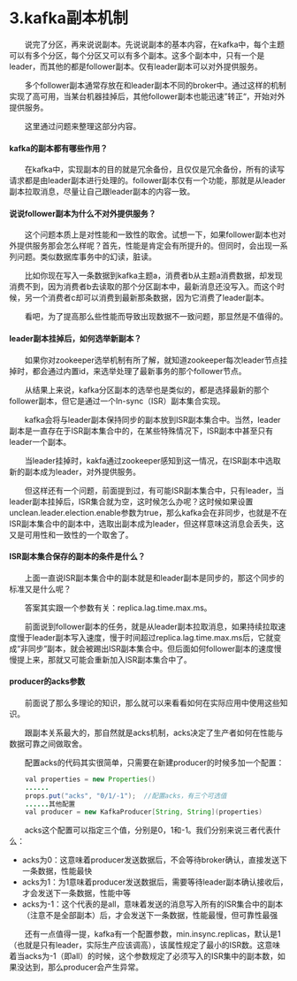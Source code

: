 # 3.kafka副本机制

　　说完了分区，再来说说副本。先说说副本的基本内容，在kafka中，每个主题可以有多个分区，每个分区又可以有多个副本。这多个副本中，只有一个是leader，而其他的都是follower副本。仅有leader副本可以对外提供服务。

　　多个follower副本通常存放在和leader副本不同的broker中。通过这样的机制实现了高可用，当某台机器挂掉后，其他follower副本也能迅速”转正“，开始对外提供服务。

　　这里通过问题来整理这部分内容。

#### kafka的副本都有哪些作用？

　　在kafka中，实现副本的目的就是冗余备份，且仅仅是冗余备份，所有的读写请求都是由leader副本进行处理的。follower副本仅有一个功能，那就是从leader副本拉取消息，尽量让自己跟leader副本的内容一致。

#### 说说follower副本为什么不对外提供服务？

　　这个问题本质上是对性能和一致性的取舍。试想一下，如果follower副本也对外提供服务那会怎么样呢？首先，性能是肯定会有所提升的。但同时，会出现一系列问题。类似数据库事务中的幻读，脏读。

　　比如你现在写入一条数据到kafka主题a，消费者b从主题a消费数据，却发现消费不到，因为消费者b去读取的那个分区副本中，最新消息还没写入。而这个时候，另一个消费者c却可以消费到最新那条数据，因为它消费了leader副本。

　　看吧，为了提高那么些性能而导致出现数据不一致问题，那显然是不值得的。

#### leader副本挂掉后，如何选举新副本？

　　如果你对zookeeper选举机制有所了解，就知道zookeeper每次leader节点挂掉时，都会通过内置id，来选举处理了最新事务的那个follower节点。

　　从结果上来说，kafka分区副本的选举也是类似的，都是选择最新的那个follower副本，但它是通过一个In-sync（ISR）副本集合实现。

　　kafka会将与leader副本保持同步的副本放到ISR副本集合中。当然，leader副本是一直存在于ISR副本集合中的，在某些特殊情况下，ISR副本中甚至只有leader一个副本。

　　当leader挂掉时，kakfa通过zookeeper感知到这一情况，在ISR副本中选取新的副本成为leader，对外提供服务。

　　但这样还有一个问题，前面提到过，有可能ISR副本集合中，只有leader，当leader副本挂掉后，ISR集合就为空，这时候怎么办呢？这时候如果设置unclean.leader.election.enable参数为true，那么kafka会在非同步，也就是不在ISR副本集合中的副本中，选取出副本成为leader，但这样意味这消息会丢失，这又是可用性和一致性的一个取舍了。

#### ISR副本集合保存的副本的条件是什么？

　　上面一直说ISR副本集合中的副本就是和leader副本是同步的，那这个同步的标准又是什么呢？

　　答案其实跟一个参数有关：replica.lag.time.max.ms。

　　前面说到follower副本的任务，就是从leader副本拉取消息，如果持续拉取速度慢于leader副本写入速度，慢于时间超过replica.lag.time.max.ms后，它就变成“非同步”副本，就会被踢出ISR副本集合中。但后面如何follower副本的速度慢慢提上来，那就又可能会重新加入ISR副本集合中了。

#### producer的acks参数

　　前面说了那么多理论的知识，那么就可以来看看如何在实际应用中使用这些知识。

　　跟副本关系最大的，那自然就是acks机制，acks决定了生产者如何在性能与数据可靠之间做取舍。

　　配置acks的代码其实很简单，只需要在新建producer的时候多加一个配置：

```java
    val properties = new Properties()
	......
	props.put("acks", "0/1/-1");  //配置acks，有三个可选值
	......其他配置
	val producer = new KafkaProducer[String, String](properties)
```

　　acks这个配置可以指定三个值，分别是0，1和-1。我们分别来说三者代表什么：

* acks为0：这意味着producer发送数据后，不会等待broker确认，直接发送下一条数据，性能最快
* acks为1：为1意味着producer发送数据后，需要等待leader副本确认接收后，才会发送下一条数据，性能中等
* acks为-1：这个代表的是all，意味着发送的消息写入所有的ISR集合中的副本（注意不是全部副本）后，才会发送下一条数据，性能最慢，但可靠性最强

　　还有一点值得一提，kafka有一个配置参数，min.insync.replicas，默认是1（也就是只有leader，实际生产应该调高），该属性规定了最小的ISR数。这意味着当acks为-1（即all）的时候，这个参数规定了必须写入的ISR集中的副本数，如果没达到，那么producer会产生异常。
